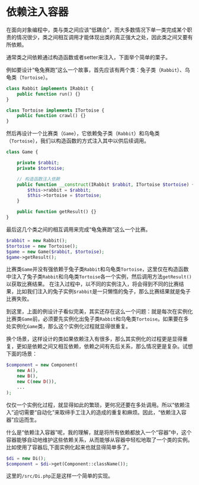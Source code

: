 依赖注入容器
============

在面向对象编程中，类与类之间应该“低耦合”，而大多数情况下单一类完成某个职责的情况很少，类之间相互调用才能体现出类的真正强大之处，因此类之间又要有所依赖。

通常类之间依赖通过构造函数或者setter来注入，下面举个简单的栗子。

例如要设计“龟兔赛跑”这么一个故事，首先应该有两个类：兔子类（`Rabbit`）、乌龟类（`Tortoise`）。

```php
class Rabbit implements IRabbit {
    public function run() {}
}

class Tortoise implements ITortoise {
    public function crawl() {}
}
```

然后再设计一个比赛类（`Game`），它依赖兔子类（`Rabbit`）和乌龟类（`Tortoise`），我们以构造函数的方式注入其中以供后续调用。

```php
class Game {

    private $rabbit;
    private $tortoise;

    // 构造函数注入依赖
    public function __construct(IRabbit $rabbit, ITortoise $tortoise) {
        $this->rabbit = $rabbit;
        $this->tortoise = $tortoise;
    }

    public function getResult() {}
}
```

最后这几个类之间的相互调用来完成“龟兔赛跑”这么一个比赛。

```php
$rabbit = new Rabbit();
$tortoise = new Tortoise();
$game = new Game($rabbit, $tortoise);
$game->getResult();
```

比赛类`Game`并没有强依赖于兔子类`Rabbit`和乌龟类`Tortoise`，这里仅在构造函数中注入了兔子类`Rabbit`和乌龟类`Tortoise`各一个实例，然后调用方法`getResult()`以获取比赛结果。
在注入过程中，以不同的实例注入，将会得到不同的比赛结果，比如我们注入的兔子实例`$rabbit`是一只懒惰的兔子，那么比赛结果就是兔子比赛失败。

到这里，上面的例设计子看似完美，其实还存在这么一个问题：就是每次在实例化比赛类`Game`前，必须要先实例化出兔子类`Rabbit`和乌龟类`Tortoise`。如果要在多处实例化`Game`类，那么这个实例化过程就显得很重复。

换个场景，这样设计的类如果依赖注入有很多，那么其实例化的过程更是显得重复，更如是依赖之间又相互依赖，依赖之间有先后关系，那么情况更是复杂。试想下面的场景：

```php
$component = new Component(
    new A(),
    new B(),
    new C(new D()),
    ...
);
```

仅仅一个实例化过程，就显得如此的繁琐，更何况还要在多处调用。所以“依赖注入”迫切需要“自动化”来取缔手工注入的造成的重复和麻烦。因此，“依赖注入容器”应运而生。

什么是“依赖注入容器”呢，我的理解，就是将所有依赖都放入一个“容器”中，这个容器能够自动地维护这些依赖关系，从而能够从容器中轻松地取了一个类的实例。比如使用了容器后,下面实例化起来也就显得简单多了。

```php
$di = new Di();
$component = $di->get(Component::className());
```

这里的`/src/Di.php`正是这样一个简单的实现。